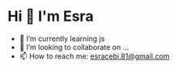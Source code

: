 # Hi 👋   I'm Esra

- 🌱 I’m currently learning js
- 👯 I’m looking to collaborate on ...
- 📫 How to reach me: esracebi.81@gmail.com

